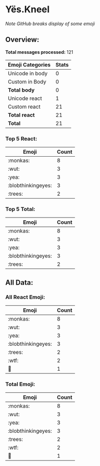 # Yës.Kneel

*Note GitHub breaks display of some emoji*

## Overview:

**Total messages processed:** 121

Emoji Categories | Stats
-------|--------
Unicode in body | 0
Custom in Body | 0
**Total body** | 0
Unicode react | 1
Custom react | 21
**Total react** | 21
**Total** | 21

### Top 5 React:

Emoji | Count
-------|--------
:monkas: | 8
:wut: | 3
:yea: | 3
:blobthinkingeyes: | 3
:trees: | 2

### Top 5 Total:

Emoji | Count
-------|--------
:monkas: | 8
:wut: | 3
:yea: | 3
:blobthinkingeyes: | 3
:trees: | 2

## All Data:

### All React Emoji:

Emoji | Count
-------|--------
:monkas: | 8
:wut: | 3
:yea: | 3
:blobthinkingeyes: | 3
:trees: | 2
:wtf: | 2
🐷 | 1

### Total Emoji:

Emoji | Count
-------|--------
:monkas: | 8
:wut: | 3
:yea: | 3
:blobthinkingeyes: | 3
:trees: | 2
:wtf: | 2
🐷 | 1

